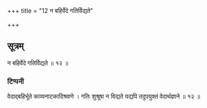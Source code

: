 +++
title = "12 न बहिर्वेदे गतिर्विद्यते"

+++
## सूत्रम्
न बहिर्वेदे गतिर्विद्यते ॥ १२ ॥  
### टिप्पनी
वेदाद्बहिर्भूते काव्यनाटकादिश्रवणे । गतिः शुश्रूषा न विद्यते यद्यपि तदुपयुक्तं वेदार्थज्ञाने ॥ १२ ॥  
